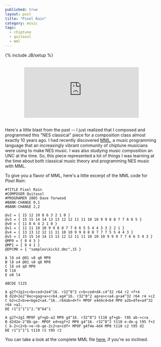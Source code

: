 ```yaml
---
published: true
layout: post
title: "Pixel Rain"
category: music
tags: 
  - chiptune
  - quitasol
  - mml
---
```


{% include JB/setup %}

<br>
<center>
<iframe width="75%" height="166" scrolling="no" frameborder="no" src="https://w.soundcloud.com/player/?url=https%3A//api.soundcloud.com/tracks/187668774&amp;color=ff5500&amp;auto_play=false&amp;hide_related=false&amp;show_comments=true&amp;show_user=true&amp;show_reposts=false"></iframe>
</center>
<br>

Here's a little blast from the past -- I just realized that I composed and programmed this "NES classical" piece for a composition class almost exactly 10 years ago. I had recently discovered [MML](http://battleofthebits.org/lyceum/View/PPMCK/), a music programming language that an increasingly vibrant community of chiptune musicians were using to make NES music. I was also studying music composition an UNC at the time. So, this piece represented a lot of things I was learning at the time about both classical music theory and programming NES music with MML. 

To give you a flavor of MML, here's a little excerpt of the MML code for *Pixel Rain*:

    #TITLE Pixel Rain
    #COMPOSER Quitasol
    #PROGRAMER 2005 Dave Yarwood
    #BANK-CHANGE 0,1
    #BANK-CHANGE 2,2
     
    @v2 = { 15 12 10 8 6 3 2 1 0 }
    @v3 = { 15 15 14 14 13 13 12 12 11 11 10 10 9 9 8 8 7 7 6 6 5 }
    @v0 = { 11 8 6 4 2 1 0 }
    @v1 = { 11 11 10 10 9 9 8 8 7 7 6 6 5 5 4 4 3 3 2 2 1 }
    @v4 = { 13 13 12 12 11 11 10 10 9 9 8 8 8 7 7 7 5 5 4 4 3 }
    @v5 = { 15 15 14 14 13 13 12 12 11 11 10 10 10 9 9 9 7 7 6 6 5 4 3 }
    @MP0 = { 8 4 3 }
    @MP1 = { 8 4 1 }
    @DPCM0 = { "samples\kick2.dmc",15 }
     
    A l8 o4 @01 v8 q8 MP0
    B l8 o4 @01 v8 q8 MP0
    C l8 o4 q8 MP0
    D l16
    E o0 l4
     
    ABCDE t125
     
    A g2f+2g1>c<b>ced+2e4^16. r32^8^2 c<b>ced+d4.c4^32 r64 r2 <f+4
    B d2d+2e2^8ec<gag+a>c<b4.ag4^16. r32^8^2 ag+a>c<a4.g+a4^32 r64 r4 >c2
    C b2>c2<b>e<bge2<a4.^16..r64ab>d+f+ MPOF e4d4c4<b4 MP0 a2b>dfe<a4^32 r64 >a2.
    DE r1^1^1^1^2.^8^64^1
     
    A g2f+2g1 MPOF gf+gb-a2 MP0 g4^16. r32^8^2 t110 gf+gb- t95 ab->c<a
    B d2d2e-2^8b-ge- MPOF ed+egf+2 MP0 g4^16. r32^8^2 t110 e-de-g t95 f+2
    C b-2>c2<b->e-<b-ge-2c2<a>cdf+ MPOF g4f4e-4d4 MP0 t110 c2 t95 d2
    DE r1^1^1^1 t110 r2 t95 r2

You can take a look at the complete MML file [here](https://gist.github.com/daveyarwood/c76643bf85f15608f874), if you're so inclined.